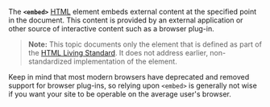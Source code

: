 The **`<embed>`** [HTML](https://developer.mozilla.org/en-US/docs/Web/HTML) element embeds external content at the specified point in the document. This content is provided by an external application or other source of interactive content such as a browser plug-in.

> **Note:** This topic documents only the element that is defined as part of the [HTML Living Standard](https://html.spec.whatwg.org/#the-embed-element). It does not address earlier, non-standardized implementation of the element.

Keep in mind that most modern browsers have deprecated and removed support for browser plug-ins, so relying upon `<embed>` is generally not wise if you want your site to be operable on the average user's browser.
